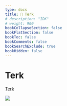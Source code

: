 ```yaml
---
type: docs
title: 🔷 Terk
# description: "IDK"
# weight: 900
bookCollapseSection: false
bookFlatSection: false
bookToc: false
bookComments: false
bookSearchExclude: true
bookHidden: false
---
```


# Terk

[Terk](https://www.terk.nl/?nt)

![](@img/terk-screenshot.jpg)
